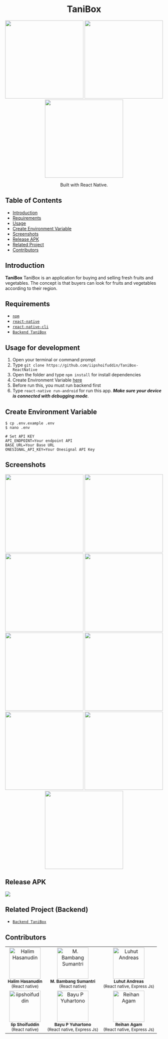 <h1 align="center">TaniBox</h1>
<p align="center">
  <img width="250" src="./src/public/images/logo.png"/>
  <img width="250" src="https://upload.wikimedia.org/wikipedia/commons/thumb/a/a7/React-icon.svg/1200px-React-icon.svg.png">
  <img width="250" src="https://cdn-images-1.medium.com/fit/t/1600/480/1*Ahl24GrglQHwFcp5-_B36Q.png">
</p>
<p align="center">
  Built with React Native.
</p>

## Table of Contents

- [Introduction](#introduction)
- [Requirements](#requirements)
- [Usage](#usage-for-development)
- [Create Environment Variable](#create-environment-variable)
- [Screenshots](#screenshots)
- [Release APK](#release-apk)
- [Related Project](#related-project-backend)
- [Contributors](#contributors)

## Introduction

<b>TaniBox</b> TaniBox is an application for buying and selling fresh fruits and vegetables. The concept is that buyers can look for fruits and vegetables according to their region.

## Requirements

- [`npm`](https://www.npmjs.com/get-npm)
- [`react-native`](https://facebook.github.io/react-native/docs/getting-started)
- [`react-native-cli`](https://facebook.github.io/react-native/docs/getting-started)
- [`Backend TaniBox`](https://github.com/reihnagm/TaniBox-Backend)

## Usage for development

1. Open your terminal or command prompt
2. Type `git clone https://github.com/iipshoifuddin/TaniBox-ReactNative`
3. Open the folder and type `npm install` for install dependencies
4. Create Environment Variable [here](#create-environment-variable)
5. Before run this, you must run backend first
6. Type `react-native run-android` for run this app. **_Make sure your device is connected with debugging mode_**.

## Create Environment Variable

```
$ cp .env.example .env
$ nano .env
```

```
# Set API KEY
API_ENDPOINT=Your endpoint API
BASE_URL=Your Base URL
ONESIGNAL_API_KEY=Your Onesignal API Key
```

## Screenshots

<div align="center">
    <img width="250" src="./src/public/screenshots/00.splashscreen.jpg">
    <img width="250" src="./src/public/screenshots/01.login.jpg">
    <img width="250" src="./src/public/screenshots/02.register.jpg">
    <img width="250" src="./src/public/screenshots/03.resetPassword.jpg">
    <img width="250" src="./src/public/screenshots/05.notification.jpg">
    <img width="250" src="./src/public/screenshots/06.product.jpg">
    <img width="250" src="./src/public/screenshots/07.addProduct.jpg">
    <img width="250" src="./src/public/screenshots/08.editStore.jpg">
    <img width="250" src="./src/public/screenshots/profileSeller.jpg">
</div>

## Release APK

<a href="https://drive.google.com/file/d/1C3gwW5q147gR0uOQyVVjwpkiTuskn1ul/view?usp=sharing">
  <img src="https://img.shields.io/badge/Download%20from-Google%20Drive-blue.svg?style=popout&logo=google-drive"/>
</a>

## Related Project (Backend)

- [`Backend TaniBox`](https://github.com/reihnagm/TaniBox-Backend)

## Contributors

<center>
<ul>

</ul>
  <table align="center">
    <tr>
      <td align="center">
        <a href="https://github.com/halim13">
          <img width="100" src="https://avatars0.githubusercontent.com/u/11336853?s=460&v=4" alt="Halim Hasanudin"><br/>
        </a>
          <sub><b>Halim Hasanudin</b></sub><br/>
          <sub>(React native)</sub>
      </td>
      <td align="center">
        <a href="https://github.com/MBambangSumantri">
          <img width="100" src="https://avatars2.githubusercontent.com/u/57070723?s=400&v=4" alt="M. Bambang Sumantri"><br/>
        </a>
          <sub><b>M. Bambang Sumantri</b></sub><br/>
          <sub>(React native)</sub>
      </td>
      <td align="center">
        <a href="https://github.com/MBambangSumantri">
          <img width="100" src="https://avatars2.githubusercontent.com/u/46220032?s=460&v=4" alt="Luhut Andreas"><br/>
        </a>
          <sub><b>Luhut Andreas</b></sub><br/>
          <sub>(React native, Express Js)</sub>
      </td>
    </tr>
    <tr>
      <td align="center">
        <a href="https://github.com/iipshoifuddin">
          <img width="100" src="https://avatars3.githubusercontent.com/u/57024333?s=400&v=4" alt="iipshoifuddin"><br/>
        </a>
          <sub><b>Iip Shoifuddin</b></sub><br/>
          <sub>(React native)</sub>
      </td>
      <td align="center">
        <a href="https://github.com/bayuyuhartono">
          <img width="100" src="https://avatars2.githubusercontent.com/u/48350051?s=460&v=4" alt="Bayu P Yuhartono"><br/>
        </a>
          <sub><b>Bayu P Yuhartono</b></sub><br/>
          <sub>(React native, Express Js)</sub>
      </td>
      <td align="center">
        <a href="https://github.com/reihnagm">
          <img width="100" src="https://avatars1.githubusercontent.com/u/17222339?s=460&v=4" alt="Reihan Agam"><br/>
        </a>
          <sub><b>Reihan Agam</b></sub><br/>
          <sub>(React native, Express Js)</sub>
      </td>
    </tr>
  </table>
</center>